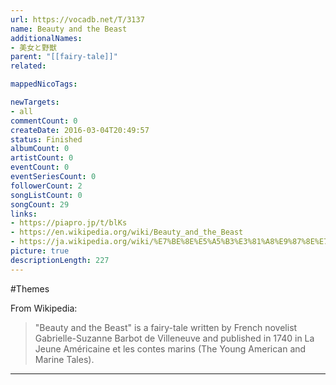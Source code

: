 ```yaml
---
url: https://vocadb.net/T/3137
name: Beauty and the Beast
additionalNames: 
- 美女と野獣
parent: "[[fairy-tale]]"
related:

mappedNicoTags:

newTargets:
- all
commentCount: 0
createDate: 2016-03-04T20:49:57
status: Finished
albumCount: 0
artistCount: 0
eventCount: 0
eventSeriesCount: 0
followerCount: 2
songListCount: 0
songCount: 29
links: 
- https://piapro.jp/t/blKs
- https://en.wikipedia.org/wiki/Beauty_and_the_Beast
- https://ja.wikipedia.org/wiki/%E7%BE%8E%E5%A5%B3%E3%81%A8%E9%87%8E%E7%8D%A3
picture: true
descriptionLength: 227
---
```


#Themes

From Wikipedia:
> "Beauty and the Beast" is a fairy-tale written by French novelist Gabrielle-Suzanne Barbot de Villeneuve and published in 1740 in La Jeune Américaine et les contes marins (The Young American and Marine Tales).

---

